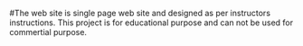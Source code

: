 #The web site is single page web site and designed as per instructors instructions.
This project is for educational purpose and can not be used for commertial purpose.

